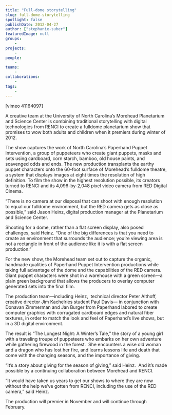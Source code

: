 ```yaml
---
title: "Full-dome storytelling"
slug: full-dome-storytelling
spotlight: false
publishDate: 2012-04-27
author: ["stephanie-suber"]
featuredImage: null
groups:
    - 
projects:
    - 
people:
    - 
teams: 
    - 
collaborations:
    - 
tags:
    -
---
```


<p>[vimeo 41164097]</p>
<p>A creative team at the University of North Carolina’s Morehead Planetarium and Science Center is combining traditional storytelling with digital technologies from RENCI to create a fulldome planetarium show that promises to wow both adults and children when it premiers during winter of 2012.</p>
<p><!--more--></p>
<p>The show captures the work of North Carolina’s Paperhand Puppet Intervention, a group of puppeteers who create giant puppets, masks and sets using cardboard, corn starch, bamboo, old house paints, and scavenged odds and ends. The new production transplants the earthy puppet characters onto the 60-foot surface of Morehead’s fulldome theatre, a system that displays images at eight times the resolution of high definition. To film the show in the highest resolution possible, its creators turned to RENCI and its 4,096-by-2,048 pixel video camera from RED Digital Cinema.</p>
<p>“There is no camera at our disposal that can shoot with enough resolution to equal our fulldome environment, but the RED camera gets as close as possible,” said Jason Heinz, digital production manager at the Planetarium and Science Center.</p>
<p>Shooting for a dome, rather than a flat screen display, also posed challenges, said Heinz. “One of the big differences is that you need to create an environment that surrounds the audience; you’re viewing area is not a rectangle in front of the audience like it is with a flat screen production.”</p>
<p>For the new show, the Morehead team set out to capture the organic, handmade qualities of Paperhand Puppet Intervention productions while taking full advantage of the dome and the capabilities of the RED camera. Giant puppet characters were shot in a warehouse with a green screen—a plain green background that allows the producers to overlay computer generated sets into the final film.</p>
<p>The production team—including Heinz,  technical director Peter Althoff, creative director Jim Kachelries student Paul Davis— in conjunction with Donavan Zimmerman and Jan Burger from Paperhand labored to create computer graphics with corrugated cardboard edges and natural fiber textures, in order to match the look and feel of Paperhand’s live shows, but in a 3D digital environment.</p>
<p>The result is “The Longest Night: A Winter’s Tale,” the story of a young girl with a traveling troupe of puppeteers who embarks on her own adventure while gathering firewood in the forest.  She encounters a wise old woman and a dragon who has lost her fire, and learns lessons life and death that come with the changing seasons, and the importance of giving.</p>
<p>“It’s a story about giving for the season of giving,” said Heinz.  And it’s made possible by a continuing collaboration between Morehead and RENCI.</p>
<p>“It would have taken us years to get our shows to where they are now without the help we’ve gotten from RENCI, including the use of the RED camera,” said Heinz.</p>
<p>The production will premier in November and will continue through February.</p>

<!-- old tags

["Morehead Planetarium and Science Center","Paperhand Puppet Intervention","RED"]

-->
